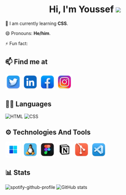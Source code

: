 <div >
<h1 align="center">Hi, I'm Youssef <img src="https://github.com/TheDudeThatCode/TheDudeThatCode/blob/master/Assets/Hi.gif" width="29px"> </h1>

🌱 I am currently learning **CSS**.

😄 Pronouns: **He/him**.

⚡ Fun fact:
</div>

## 📫 Find me at

<div align="left">

<a href="https://twitter.com/Toxic_Hunt3r" target="_blank"><img src="https://raw.githubusercontent.com/ToxicHunt3r/ToxicHunt3r/main/Mac%20Icons%20Style/Twitter.png" alt="Twitter" width="50px" /></a>
<a href="https://www.linkedin.com/in/toxichunt3r/" target="_blank"><img src="https://raw.githubusercontent.com/ToxicHunt3r/ToxicHunt3r/main/Mac%20Icons%20Style/Linkedin.png" alt="Linkedin" width="50px"/></a>
<a href="https://www.facebook.com/ToxicHunt3r" target="_blank"><img src="https://raw.githubusercontent.com/ToxicHunt3r/ToxicHunt3r/main/Mac%20Icons%20Style/Facebook.png" alt="Facebook" width="50px"/></a>
<a href="https://www.instagram.com/toxic_hunt3r" target="_blank"><img src="https://raw.githubusercontent.com/ToxicHunt3r/ToxicHunt3r/main/Mac%20Icons%20Style/Instagram.png" alt="Instagram" width="50px"/></a>
</div>

## ✍🏼 Languages
<div align="left">

<img src="https://img.shields.io/badge/HTML5-E34F26?style=for-the-badge&logo=html5&logoColor=white" alt="HTML"/>
<img src="https://img.shields.io/badge/CSS3-1572B6?style=for-the-badge&logo=css3&logoColor=white" alt="CSS"/>

</div>


## ⚙️ Technologies And Tools
<div align="left">

<img src="https://raw.githubusercontent.com/ToxicHunt3r/ToxicHunt3r/main/Mac%20Icons%20Style/Windows11.png" alt="Winodws 11" width="50px"/>
<img src="https://raw.githubusercontent.com/ToxicHunt3r/ToxicHunt3r/main/Mac%20Icons%20Style/Linux.png" alt="Linux" width="50px"/>
<img src="https://raw.githubusercontent.com/ToxicHunt3r/ToxicHunt3r/main/Mac%20Icons%20Style/Figma.png" alt="Figma" width="50px"/>
<img src="https://raw.githubusercontent.com/ToxicHunt3r/ToxicHunt3r/main/Mac%20Icons%20Style/Notion.png" alt="Notion" width="50px"/>
<img src="https://raw.githubusercontent.com/ToxicHunt3r/ToxicHunt3r/main/Mac%20Icons%20Style/GIT.png" alt="Git" width="50px"/>
<img src="https://raw.githubusercontent.com/ToxicHunt3r/ToxicHunt3r/main/Mac%20Icons%20Style/Visual%20Stuido%20Code.png" alt="Visual Stuido Code" width="50px"/>
</div>

## 📊 Stats
<div align="left">

![spotify-github-profile](https://spotify-github-profile.vercel.app/api/view?uid=dio9jpal20ac1wao5vjk03985&cover_image=true&theme=default&bar_color_cover=true) ![GitHub stats](https://github-readme-stats.vercel.app/api?username=ToxicHunt3r&show_icons=true)
</div>